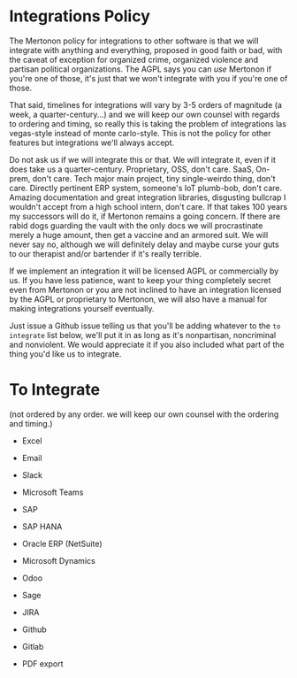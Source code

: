 # Integrations Policy

The Mertonon policy for integrations to other software is that we will integrate with anything and everything, proposed in good faith or bad, with the caveat of exception for organized crime, organized violence and partisan political organizations. The AGPL says you can _use_ Mertonon if you're one of those, it's just that we won't integrate with you if you're one of those.

That said, timelines for integrations will vary by 3-5 orders of magnitude (a week, a quarter-century...) and we will keep our own counsel with regards to ordering and timing, so really this is taking the problem of integrations las vegas-style instead of monte carlo-style. This is not the policy for other features but integrations we'll always accept.

Do not ask us if we will integrate this or that. We will integrate it, even if it does take us a quarter-century. Proprietary, OSS, don't care. SaaS, On-prem, don't care. Tech major main project, tiny single-weirdo thing, don't care. Directly pertinent ERP system, someone's IoT plumb-bob, don't care. Amazing documentation and great integration libraries, disgusting bullcrap I wouldn't accept from a high school intern, don't care. If that takes 100 years my successors will do it, if Mertonon remains a going concern. If there are rabid dogs guarding the vault with the only docs we will procrastinate merely a huge amount, then get a vaccine and an armored suit. We will never say no, although we will definitely delay and maybe curse your guts to our therapist and/or bartender if it's really terrible.

If we implement an integration it will be licensed AGPL or commercially by us. If you have less patience, want to keep your thing completely secret even from Mertonon or you are not inclined to have an integration licensed by the AGPL or proprietary to Mertonon, we will also have a manual for making integrations yourself eventually.

Just issue a Github issue telling us that you'll be adding whatever to the `to integrate` list below, we'll put it in as long as it's nonpartisan, noncriminal and nonviolent. We would appreciate it if you also included what part of the thing you'd like us to integrate.

# To Integrate

(not ordered by any order. we will keep our own counsel with the ordering and timing.)
- Excel
- Email
- Slack
- Microsoft Teams

- SAP
- SAP HANA
- Oracle ERP (NetSuite)
- Microsoft Dynamics
- Odoo
- Sage

- JIRA
- Github
- Gitlab
- PDF export
